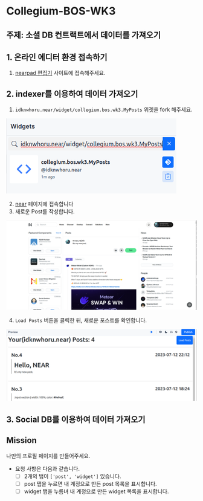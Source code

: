 # Collegium-BOS-WK3

## 주제: 소셜 DB 컨트랙트에서 데이터를 가져오기

## 1. 온라인 에디터 환경 접속하기
1. [nearpad 편집기](https://nearpad.dev/editor) 사이트에 접속해주세요.

## 2. indexer를 이용하여 데이터 가져오기
1. `idknwhoru.near/widget/collegium.bos.wk3.MyPosts` 위젯을 fork 해주세요.

![search_my_posts_widget](assets/images/search_my_posts_widget.png)

2. [near](https://near.org/) 페이지에 접속합니다
3. 새로운 Post를 작성합니다.

![upload_post](assets/images/upload_post.png)

4. `Load Posts` 버튼을 클릭한 뒤, 새로운 포스트를 확인합니다.

![load_posts](assets/images/load_posts.png)

## 3. Social DB를 이용하여 데이터 가져오기

## Mission
나만의 프로필 페이지를 만들어주세요.
- 요청 사항은 다음과 같습니다. 
    - [ ] 2개의 탭이 `['post', 'widget']` 있습니다.
    - [ ] post 탭을 누르면 내 계정으로 만든 post 목록을 표시합니다.
    - [ ] widget 탭을 누름녀 내 계정으로 만든 widget 목록을 표시합니다.